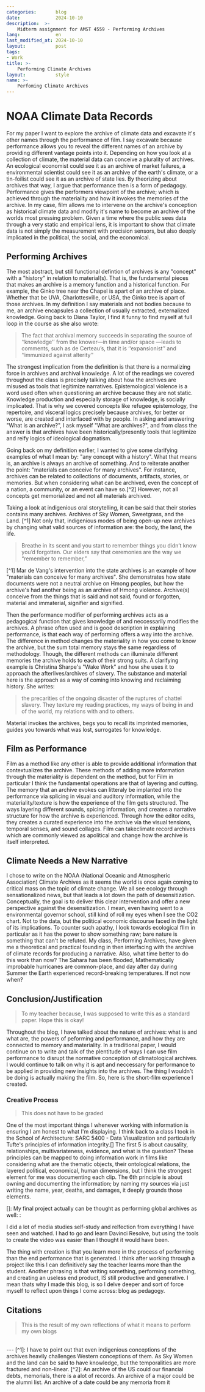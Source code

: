```yaml
---
categories:       blog
date:             2024-10-10
description:  >-
    Midterm assignment for AMST 4559 - Performing Archives
lang:             en
last_modified_at: 2024-10-10
layout:           post
tags:
- Work
title: >-
    Performing Climate Archives
layout:           style
name: >-
    Perfoming Climate Archives
---
```


# NOAA Climate Data Records

For my paper I want to explore the archive of climate data and excavate it's other names through the performance of film. I say excavate because performance allows you to reveal the different names of an archive by providing different vantage points into it. Depending on how you look at a collection of climate, the material data can conceive a plurality of archives. An ecological economist could see it as an archive of market failures, a environmental scientist could see it as an archive of the earth's climate, or a tin-foilist could see it as an archive of state lies. By theorizing about archives that way, I argue that performance then is a form of pedagogy. Performance gives the performers viewpoint of the archive; which is achieved through the materiality and how it invokes the memories of the archive. In my case, film allows me to intervene on the archive's conception as historical climate data and modify it's name to become an archive of the worlds most pressing problem. Given a time where the public sees data through a very static and empirical lens, it is important to show that climate data is not simply the measurement with precision sensors, but also deeply implicated in the political, the social, and the economical.

## Performing Archives 

The most abstract, but still functional defintion of archives is any "concept" with a "history" in relation to material(s). That is, the fundamental pieces that makes an archive is a memory function and a historical function. For example, the Ginko tree near the Chapel is apart of an archive of place. Whether that be UVA, Charlottesville, or USA, the Ginko tree is apart of those archives. In my definition I say materials and not bodies because to me, an archive encapsules a collection of usually extracted, externalized knowledge. Going back to Diana Taylor, I find it funny to find myself at full loop in the course as she also wrote: 

> The fact that archival memory succeeds in separating the source of ‘‘knowledge’’ from the knower—in time and/or space —leads to comments, such as de Certeau’s, that it is ‘‘expansionist’’ and ‘‘immunized against alterity’'

The strongest implication from the definition is that there is a normalizing force in archives and archival knowledge. A lot of the readings we covered throughout the class is precisely talking about how the archives are misused as tools that legitimize narratives. Epistemological violence is a word used often when questioning an archive because they are not static. Knowledge production and especially storage of knowledge, is socially implicated. That is why we covered concepts like refugee epistemology, the repertoire, and visceral logics precisely because archives, for better or worse, are created and interfaced with by people. In asking and answering "What is an archive?", I ask myself "What are archives?", and from class the answer is that archives have been historically/presently tools that legitimize and reify logics of ideological dogmatism.

Going back on my definition earlier, I wanted to give some clarifying examples of what I mean by: "any concept with a history". What that means is, an archive is always an archive of something. And to reiterate another the point: "materials can conceive for many archives". For instance, archives can be related to collections of documents, artifacts, stories, or memories. But when considering what can be archived, even the concept of a nation, a community, or an event can have so.[^2] However, not all concepts get memorialized and not all materials archived. 

Taking a look at indigenious oral storytelling, it can be said that their stories contains many archives. Archives of Sky Women, Sweetgrass, and the Land. [^1] Not only that, indigenious modes of being open-up new archives by changing what valid sources of information are: the body, the land, the life.

> Breathe in its scent and you start to remember things you didn’t know you’d forgotten. Our elders say that ceremonies are the way we “remember to remember,”

[^1] Mar de Vang's intervention into the state archives is an example of how "materials can conceive for many archives". She demonstrates how state documents were not a neutral archive on Hmong peoples, but how the archive's had another being as an archive of Hmong violence. Archive(s) conceive from the things that is said and not said, found or forgotten, material and immaterial, signifier and signified.

Then the performance modifier of performing archives acts as a pedagogical function that gives knowledge of and neccessarily modifies the archives. A phrase often used and is good description in explaining performance, is that each way of performing offers a way into the archive. The difference in method changes the materiality in how you come to know the archive, but the sum total memory stays the same regardless of methodology. Though, the different methods can illuminate different memories the archive holds to each of their strong suits. A clarifying example is Christina Sharpe's "Wake Work" and how she uses it to approach the afterlives/archives of slavery. The substance and material here is the approach as a way of coming into knowing and reclaiming history. She writes:

> the precarities of the ongoing disaster of the ruptures of chattel slavery. They texture my reading practices, my ways of being in and of the world, my relations with and to others.

Material invokes the archives, begs you to recall its imprinted memories, guides you towards what was lost, surrogates for knowledge.

## Film as Performance 

Film as a method like any other is able to provide additional information that contextualizes the archive. These methods of adding more information through the materiality is dependent on the method, but for Film in particular I think the fundamental operations are that of layering and cutting. The memory that an archive evokes can litteraly be implanted into the performance via splicing in visual and auditory information, while the materiality/texture is how the experience of the film gets structured. The ways layering different sounds, spicing information, and creates a narrative structure for how the archive is experienced. Through how the editor edits, they creates a curated experience into the archive via the visual tensions, temporal senses, and sound collages. Film can takeclimate record archives which are commonly viewed as apolitical and change how the archive is itself interpreted.

## Climate Needs a New Narrative

I chose to write on the NOAA (National Oceanic and Atmospheric Association) Climate Archives as it seems the world is once again coming to critical mass on the topic of climate change. We all see ecology through sensationalized news, but that leads a lot down the path of desensitization. Conceptually, the goal is to deliver this clear intervention and offer a new perspective against the desensitization. I mean, even having went to a environmental governor school, still kind of roll my eyes when I see the CO2 chart. Not to the data, but the political economic discourse faced in the light of its implications. To counter such apathy, I look towards ecological fIlm in particular as it has the power to show something raw; bare nature is something that can't be refuted. My class, Performing Archives, have given me a theoretical and practical founding in then interfacing with the archive of climate records for producing a narrative. Also, what time better to do this work than now? The Sahara has been flooded, Mathematically improbable hurricanes are common-place, and day after day during Summer the Earth experienced record-breaking temperatures. If not now when?

## Conclusion/Justification

> To my teacher because, I was supposed to write this as a standard paper. Hope this is okay!

Throughout the blog, I have talked about the nature of archives: what is and what are, the powers of peforming and performance, and how they are connected to memory and materiality. In a traditional paper, I would continue on to write and talk of the plentitude of ways I can use film performance to disrupt the normative conception of climatological archives. I would continue to talk on why it is apt and neccessary for performance to be applied in providing new insights into the archives. The thing I wouldn't be doing is actually making the film. So, here is the short-film experience I created. 

### Creative Process

> This does not have to be graded

One of the most important things I whenever working with information is ensuring I am honest to what I'm displaying. I think back to a class I took in the School of Architecture: SARC 5400 - Data Visualization and particularly Tufte's principles of information integrity.[] The first 5 is about causality, relationships, multivariateness, evidence, and what is the question? These principles can be mapped to doing information work in films like considering what are the thematic objects, their ontological relations, the layered political, economical, human dimensions, but I think the strongest element for me was documenting each clip. The 6th principle is about owning and documenting the information; by naming my sources via just writing the name, year, deaths, and damages, it deeply grounds those elements. 

[]: My final project actually can be thought as performing global archives as well: :

I did a lot of media studies self-study and relfection from everything I have seen and watched. I had to go and learn Davinci Resolve, but using the tools to create the video was easier than I thought it would have been.

The thing with creation is that you learn more in the process of performing than the end performance that is generated. I think after working through a project like this I can definitively say the teacher learns more than the student. Another phrasing is that writing something, performing something, and creating an useless end product, IS still productive and generative. I mean thats why I made this blog, is so I delve deeper and sort of force myself to reflect upon things I come across: blog as pedagogy.

## Citations

> This is the result of my own reflections of what it means to perform my own blogs 

<br/>
---
[^1]: I have to point out that even indigenious conceptions of the archives heavily challenges Western conceptions of them. As Sky Women and the land can be said to have knowledge, but the temporalities are more fractured and non-linear.
[^2]: An archive of the US could our financial debts, memorials, there is a alot of records. An archive of a major could be the alumni list. An archive of a date could be any memoria from it
